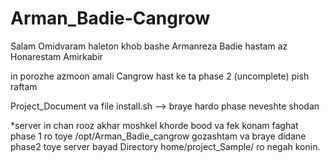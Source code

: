 # Arman_Badie-Cangrow

Salam Omidvaram haleton khob bashe 
Armanreza Badie hastam az Honarestam Amirkabir

in porozhe azmoon amali Cangrow hast ke ta phase 2 (uncomplete) pish raftam

Project_Document va file install.sh --> braye hardo phase neveshte shodan

*server in chan rooz akhar moshkel khorde bood va fek konam faghat phase 1 ro toye /opt/Arman_Badie_cangrow gozashtam va braye didane phase2 toye server bayad Directory home/project_Sample/ ro negah konin.
